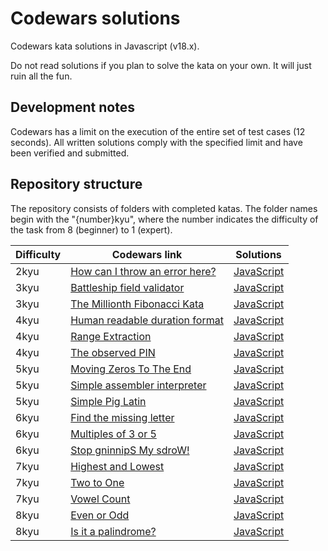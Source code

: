 # Codewars solutions

Codewars kata solutions in Javascript (v18.x).

Do not read solutions if you plan to solve the kata on your own. It will just ruin all the fun.

## Development notes

Codewars has a limit on the execution of the entire set of test cases (12 seconds). All written solutions comply with the specified limit and have been verified and submitted.

## Repository structure

The repository consists of folders with completed katas. The folder names begin with the "{number}kyu", where the number indicates the difficulty of the task from 8 (beginner) to 1 (expert).

| Difficulty | Codewars link | Solutions |
| ---------- | ------------- | --------- |
| 2kyu | [How can I throw an error here?](https://www.codewars.com/kata/5970f479e75b6c00ce000043) | [JavaScript](./2kyu-how-can-i-throw-an-error-here/solution.mjs) |
| 3kyu | [Battleship field validator](https://www.codewars.com/kata/52bb6539a4cf1b12d90005b7) | [JavaScript](./3kyu-battleship-field-validator/solution.mjs) |
| 3kyu | [The Millionth Fibonacci Kata](https://www.codewars.com/kata/53d40c1e2f13e331fc000c26) | [JavaScript](./3kyu-the-millionth-fibonacci-kata/solution.mjs) |
| 4kyu | [Human readable duration format](https://www.codewars.com/kata/52742f58faf5485cae000b9a) | [JavaScript](./4kyu-human-readable-duration-format/solution.mjs) |
| 4kyu | [Range Extraction](https://www.codewars.com/kata/51ba717bb08c1cd60f00002f) | [JavaScript](./4kyu-range-extraction/solution.mjs) |
| 4kyu | [The observed PIN](https://www.codewars.com/kata/5263c6999e0f40dee200059d) | [JavaScript](./4kyu-the-observed-pin/solution.mjs) |
| 5kyu | [Moving Zeros To The End](https://www.codewars.com/kata/52597aa56021e91c93000cb0) | [JavaScript](./5kyu-moving-zeros-to-the-end/solution.mjs) |
| 5kyu | [Simple assembler interpreter](https://www.codewars.com/kata/58e24788e24ddee28e000053) | [JavaScript](./5kyu-simple-assembler-interpreter/solution.mjs) |
| 5kyu | [Simple Pig Latin](https://www.codewars.com/kata/520b9d2ad5c005041100000f) | [JavaScript](./5kyu-simple-pig-latin/solution.mjs) |
| 6kyu | [Find the missing letter](https://www.codewars.com/kata/5839edaa6754d6fec10000a2) | [JavaScript](./6kyu-find-the-missing-letter/solution.mjs) |
| 6kyu | [Multiples of 3 or 5](https://www.codewars.com/kata/514b92a657cdc65150000006) | [JavaScript](./6kyu-multiples-of-3-or-5/solution.mjs) |
| 6kyu | [Stop gninnipS My sdroW!](https://www.codewars.com/kata/5264d2b162488dc400000001) | [JavaScript](./6kyu-stop-gninnips-my-sdrow/solution.mjs) |
| 7kyu | [Highest and Lowest](https://www.codewars.com/kata/554b4ac871d6813a03000035) | [JavaScript](./7kyu-highest-and-lowest/solution.mjs) |
| 7kyu | [Two to One](https://www.codewars.com/kata/5656b6906de340bd1b0000ac) | [JavaScript](./7kyu-two-to-one/solution.mjs) |
| 7kyu | [Vowel Count](https://www.codewars.com/kata/54ff3102c1bad923760001f3) | [JavaScript](./7kyu-vowel-count/solution.mjs) |
| 8kyu | [Even or Odd](https://www.codewars.com/kata/53da3dbb4a5168369a0000fe) | [JavaScript](./8kyu-even-or-odd/solution.mjs) |
| 8kyu | [Is it a palindrome?](https://www.codewars.com/kata/57a1fd2ce298a731b20006a4) | [JavaScript](./8kyu-is-it-a-palindrome/solution.mjs) |
